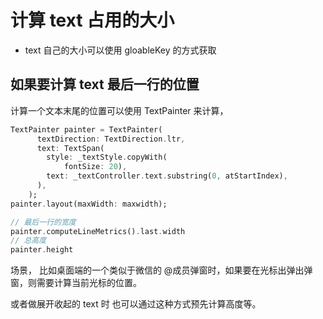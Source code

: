 # 计算 text 占用的大小

- text 自己的大小可以使用 gloableKey 的方式获取

## 如果要计算 text 最后一行的位置

计算一个文本末尾的位置可以使用 TextPainter 来计算，

```dart
TextPainter painter = TextPainter(
      textDirection: TextDirection.ltr,
      text: TextSpan(
        style: _textStyle.copyWith(
            fontSize: 20),
        text: _textController.text.substring(0, atStartIndex),
      ),
    );
painter.layout(maxWidth: maxwidth);

// 最后一行的宽度
painter.computeLineMetrics().last.width
// 总高度
painter.height
```

场景， 比如桌面端的一个类似于微信的 @成员弹窗时，如果要在光标出弹出弹窗，则需要计算当前光标的位置。

或者做展开收起的 text 时 也可以通过这种方式预先计算高度等。